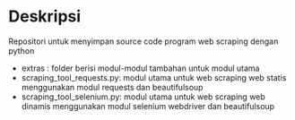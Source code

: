 # Deskripsi
Repositori untuk menyimpan source code program web scraping dengan python
+ extras : folder berisi modul-modul tambahan untuk modul utama
+ scraping_tool_requests.py: modul utama untuk web scraping web statis menggunakan modul requests dan beautifulsoup
+ scraping_tool_selenium.py: modul utama untuk web scraping web dinamis menggunakan modul selenium webdriver dan beautifulsoup
